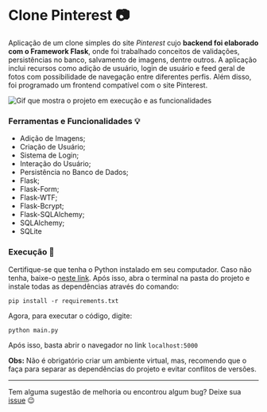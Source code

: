 # Clone Pinterest :camera:

Aplicação de um clone simples do site *Pinterest* cujo **backend foi elaborado com o Framework Flask**, onde foi trabalhado conceitos de validações, persistências no banco, salvamento de imagens, dentre outros. A aplicação inclui recursos como adição de usuário, login de usuário e feed geral de fotos com possibilidade de navegação entre diferentes perfis. Além disso, foi programado um frontend compatível com o site Pinterest.

![Gif que mostra o projeto em execução e as funcionalidades](https://i.imgur.com/yL1ZhJF.gif)

### Ferramentas e Funcionalidades :bulb:

- Adição de Imagens;
- Criação de Usuário;
- Sistema de Login;
- Interação do Usuário;
- Persistência no Banco de Dados;
- Flask;
- Flask-Form;
- Flask-WTF;
- Flask-Bcrypt;
- Flask-SQLAlchemy;
- SQLAlchemy;
- SQLite


### Execução :rocket:

Certifique-se que tenha o Python instalado em seu computador. Caso não tenha, baixe-o [neste link](https://www.python.org/downloads/).
Após isso, abra o terminal na pasta do projeto e instale todas as dependências através do comando:

```
pip install -r requirements.txt
```
Agora, para executar o código, digite:

```
python main.py
```

Após isso, basta abrir o navegador no link `localhost:5000`

**Obs:** Não é obrigatório criar um ambiente virtual, mas, recomendo que o faça para separar as dependências do projeto e evitar conflitos de versões.  



---

Tem alguma sugestão de melhoria ou encontrou algum bug? Deixe sua [issue](https://github.com/NadiaaOliverr/ToDo-List/issues) 😉